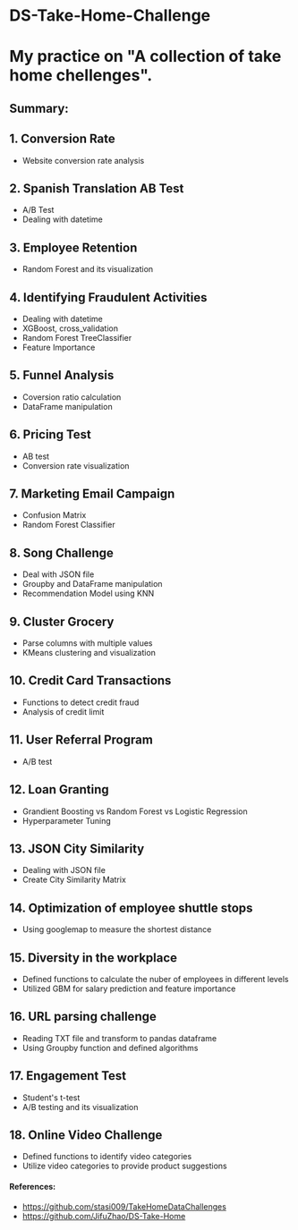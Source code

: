 # DS-Take-Home-Challenge

# My practice on "A collection of take home chellenges".

## Summary:

## 1. Conversion Rate

 - Website conversion rate analysis

## 2. Spanish Translation AB Test

 - A/B Test
 - Dealing with datetime

## 3. Employee Retention

 - Random Forest and its visualization

## 4. Identifying Fraudulent Activities

 - Dealing with datetime
 - XGBoost, cross_validation
 - Random Forest TreeClassifier
 - Feature Importance

## 5. Funnel Analysis

 - Coversion ratio calculation
 - DataFrame manipulation
 
## 6. Pricing Test
 
  - AB test
  - Conversion rate visualization
   
## 7. Marketing Email Campaign
 
  - Confusion Matrix
  - Random Forest Classifier

## 8. Song Challenge
 
  - Deal with JSON file
  - Groupby and DataFrame manipulation
  - Recommendation Model using KNN
  
## 9. Cluster Grocery
 
  - Parse columns with multiple values
  - KMeans clustering and visualization
  
## 10. Credit Card Transactions
 
  - Functions to detect credit fraud
  - Analysis of credit limit
  
## 11. User Referral Program
 
  - A/B test
  
## 12. Loan Granting
 
  - Grandient Boosting vs Random Forest vs Logistic Regression
  - Hyperparameter Tuning
  
## 13. JSON City Similarity
 
  - Dealing with JSON file
  - Create City Similarity Matrix
  
## 14. Optimization of employee shuttle stops
 
  - Using googlemap to measure the shortest distance
  
## 15. Diversity in the workplace
 
  - Defined functions to calculate the nuber of employees in different levels
  - Utilized GBM for salary prediction and feature importance
  
## 16. URL parsing challenge
 
  - Reading TXT file and transform to pandas dataframe
  - Using Groupby function and defined algorithms
  
## 17. Engagement Test
 
  - Student's t-test
  - A/B testing and its visualization
  
## 18. Online Video Challenge
 
  - Defined functions to identify video categories
  - Utilize video categories to provide product suggestions
  
#### References:
 - https://github.com/stasi009/TakeHomeDataChallenges
 - https://github.com/JifuZhao/DS-Take-Home

